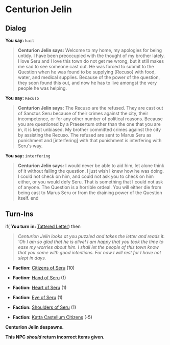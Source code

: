 # Centurion Jelin
## Dialog

**You say:** `hail`



>**Centurion Jelin says:** Welcome to my home, my apologies for being untidy. I have been preoccupied with the thought of my brother lately. I love Seru and I love this town do not get me wrong, but it still makes me sad to see someone cast out. He was forced to submit to the Question when he was found to be supplying [Recuso] with food, water, and medical supplies. Because of the power of the question, they soon found this out, and now he has to live amongst the very people he was helping.

**You say:** `Recuso`



>**Centurion Jelin says:** The Recuso are the refused. They are cast out of Sanctus Seru because of their crimes against the city, their incompetence, or for any other number of political reasons. Because you are questioned by a Praesertum other than the one that you are in, it is kept unbiased. My brother committed crimes against the city by assisting the Recuso. The refused are sent to Marus Seru as punishment and [interfering] with that punishment is interfering with Seru's way.

**You say:** `interfering`



>**Centurion Jelin says:** I would never be able to aid him, let alone think of it without failing the question. I just wish I knew how he was doing. I could not check on him, and could not ask you to check on him either, or you would defy Seru. That is something that I could not ask of anyone. The Question is a horrible ordeal. You will either die from being cast to Marus Seru or from the draining power of the Question itself.
end

## Turn-Ins





if( **You turn in:** [Tattered Letter](/item/6269)) then


>*Centurion Jelin looks at you puzzled and takes the letter and reads it. 'Oh I am so glad that he is alive! I am happy that you took the time to ease my worries about him. I shall let the people of this town know that you come with good intentions. For now I will rest for I have not slept in days.*


* __Faction:__ [Citizens of Seru](/faction/1499) (10)


* __Faction:__ [Hand of Seru](/faction/1484) (1)


* __Faction:__ [Heart of Seru](/faction/1486) (1)


* __Faction:__ [Eye of Seru](/faction/1485) (1)


* __Faction:__ [Shoulders of Seru](/faction/1487) (1)


* __Faction:__ [Katta Castellum Citizens](/faction/1502) (-5)


**Centurion Jelin despawns.**

**This NPC *should* return incorrect items given.**
